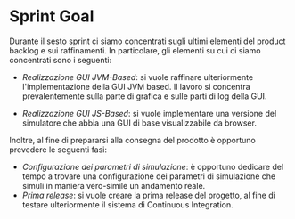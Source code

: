 # Sprint Goal 

Durante il sesto sprint ci siamo concentrati sugli ultimi elementi del product backlog e sui raffinamenti.
In particolare, gli elementi su cui ci siamo concentrati sono i seguenti:

- *Realizzazione GUI JVM-Based*: si vuole raffinare ulteriormente l'implementazione della GUI JVM based. Il lavoro si concentra prevalentemente sulla parte di grafica e sulle parti di log della GUI.

- *Realizzazione GUI JS-Based*: si vuole implementare una versione del simulatore che abbia una GUI di base visualizzabile da browser.

Inoltre, al fine di prepararsi alla consegna del prodotto è opportuno prevedere le seguenti fasi:

- *Configurazione dei parametri di simulazione*: è opportuno dedicare del tempo a trovare una configurazione dei parametri di simulazione che simuli in maniera vero-simile un andamento reale.
- *Prima release*: si vuole creare la prima release del progetto, al fine di testare ulteriormente il sistema di Continuous Integration.
